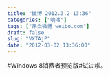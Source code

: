 ```yaml
---
title: "微博 2012.3.2 13:36"
categories: ["嘀咕"]
tags: ["来自微博 weibo.com"]
draft: false
slug: "VXTAjP"
date: "2012-03-02 13:36:00"
---
```


<p>#Windows 8消费者预览版#试过啦。 ​​​​</p>

